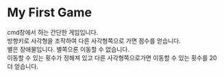 # My First Game

cmd창에서 하는 간단한 게임입니다.  
방향키로 사각형을 조작하여 다른 사각형쪽으로 가면 점수를 얻습니다.  
별은 장애물입니다. 별쪽으론 이동할 수 없습니다.  
이동할 수 있는 횟수가 정해져 있고 다른 사각형쪽으로가면 이동할 수 있는 횟수를 20 더 얻습니다.
